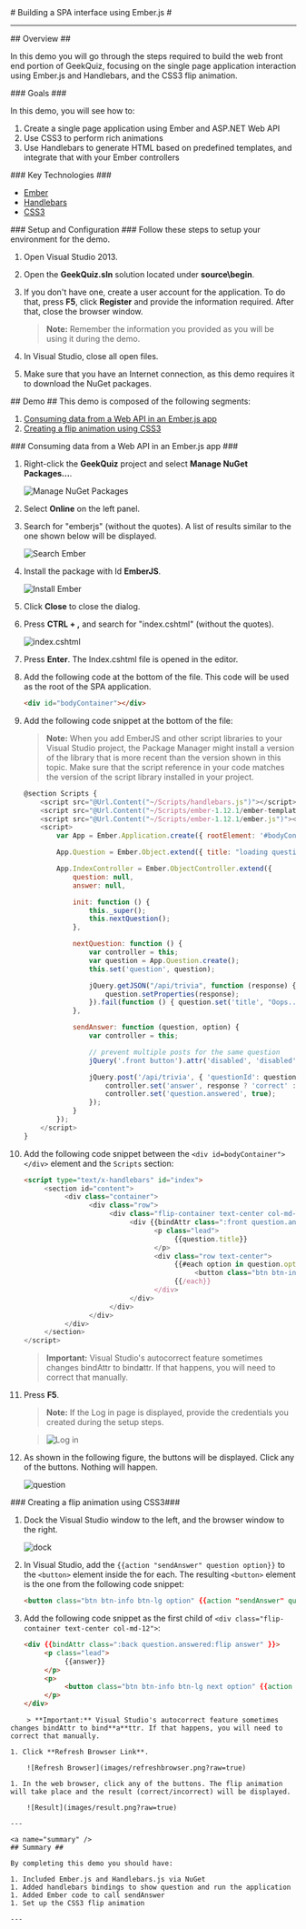 ﻿<a name="title" />
# Building a SPA interface using Ember.js #

---
<a name="Overview" />
## Overview ##

In this demo you will go through the steps required to build the web front end portion of GeekQuiz, focusing on the single page application interaction using Ember.js and Handlebars, and the CSS3 flip animation. 

<a id="goals" />
### Goals ###

In this demo, you will see how to:

1. Create a single page application using Ember and ASP.NET Web API
1. Use CSS3 to perform rich animations
1. Use Handlebars to generate HTML based on predefined templates, and integrate that with your Ember controllers

<a name="technologies" />
### Key Technologies ###

- [Ember](http://emberjs.com/)
- [Handlebars](http://handlebarsjs.com/)
- [CSS3](http://www.w3schools.com/css/css3_intro.asp)

<a name="setup" />
### Setup and Configuration ###
Follow these steps to setup your environment for the demo.

1. Open Visual Studio 2013.
1. Open the **GeekQuiz.sln** solution located under **source\begin**.
1. If you don't have one, create a user account for the application. To do that, press **F5**, click **Register** and provide the information required. After that, close the browser window.

	> **Note:** Remember the information you provided as you will be using it during the demo.

1. In Visual Studio, close all open files.
1. Make sure that you have an Internet connection, as this demo requires it to download the NuGet packages.

<a name="Demo" />
## Demo ##
This demo is composed of the following segments:

1. [Consuming data from a Web API in an Ember.js app](#segment1)
1. [Creating a flip animation using CSS3](#segment2)

<a name="segment1" />
### Consuming data from a Web API in an Ember.js app ###

1. Right-click the **GeekQuiz** project and select **Manage NuGet Packages...**.

	![Manage NuGet Packages](images/managenugetpackages.png?raw=true)

1. Select **Online** on the left panel.
1. Search for "emberjs" (without the quotes). A list of results similar to the one shown below will be displayed.

	![Search Ember](images/searchember.png?raw=true)

1. Install the package with Id **EmberJS**.

	![Install Ember](images/installember.png?raw=true)

1. Click **Close** to close the dialog.
1. Press **CTRL + ,** and search for "index.cshtml" (without the quotes).

	![index.cshtml](images/indexcshtml.png?raw=true)

1. Press **Enter**. The Index.cshtml file is opened in the editor.
1. Add the following code at the bottom of the file. This code will be used as the root of the SPA application.

	<!-- mark:1 -->
	````HTML
	<div id="bodyContainer"></div>
	````

1. Add the following code snippet at the bottom of the file:

	> **Note:** When you add EmberJS and other script libraries to your Visual Studio project, the Package Manager might install a version of the library that is more recent than the version shown in this topic. Make sure that the script reference in your code matches the version of the script library installed in your project.

	<!-- mark:1-41 -->
	````JavaScript
	@section Scripts {
	    <script src="@Url.Content("~/Scripts/handlebars.js")"></script>
	    <script src="@Url.Content("~/Scripts/ember-1.12.1/ember-template-compiler.js")"></script>
	    <script src="@Url.Content("~/Scripts/ember-1.12.1/ember.js")"></script>
	    <script>
	        var App = Ember.Application.create({ rootElement: '#bodyContainer' });
	
	        App.Question = Ember.Object.extend({ title: "loading question...", options: [], answered: false });
	
	        App.IndexController = Ember.ObjectController.extend({
	            question: null,
	            answer: null,
	
	            init: function () {
	                this._super();
	                this.nextQuestion();
	            },
	
	            nextQuestion: function () {
	                var controller = this;
	                var question = App.Question.create();
	                this.set('question', question);
	
	                jQuery.getJSON("/api/trivia", function (response) {
	                    question.setProperties(response);
	                }).fail(function () { question.set('title', "Oops... something went wrong") });
	            },
	
	            sendAnswer: function (question, option) {
	                var controller = this;
	
	                // prevent multiple posts for the same question
	                jQuery('.front button').attr('disabled', 'disabled');
	
	                jQuery.post('/api/trivia', { 'questionId': question.id, 'optionId': option.id }, function (response) {
	                    controller.set('answer', response ? 'correct' : 'incorrect');
	                    controller.set('question.answered', true);
	                });
	            }
	        });
	    </script>
	}
	````
	
1. Add the following code snippet between the `<div id=bodyContainer"></div>` element and the `Scripts` section:

	<!-- mark:1-20 -->
	````HTML
	<script type="text/x-handlebars" id="index">
		 <section id="content">
			  <div class="container">
					<div class="row">
						 <div class="flip-container text-center col-md-12">
							  <div {{bindAttr class=":front question.answered:flip" }}>
									<p class="lead">
										 {{question.title}}
									</p>
									<div class="row text-center">
										 {{#each option in question.options}}
											  <button class="btn btn-info btn-lg option">{{option.title}}</button>
										 {{/each}}
									</div>
							  </div>
						 </div>
					</div>
			  </div>
		 </section>
	</script>
	````
	> **Important:** Visual Studio's autocorrect feature sometimes changes bindAttr to bind**a**ttr. If that happens, you will need to correct that manually.

1. Press **F5**.

	> **Note:** If the Log in page is displayed, provide the credentials you created during the setup steps.
	
	> ![Log in](images/login.png?raw=true)
	
1. As shown in the following figure, the buttons will be displayed. Click any of the buttons. Nothing will happen.

	![question](images/question.png?raw=true)


<a name="segment2" />
### Creating a flip animation using CSS3###

1. Dock the Visual Studio window to the left, and the browser window to the right.

	![dock](images/dock.png?raw=true)

1. In Visual Studio, add the `{{action "sendAnswer" question option}}` to the `<button>` element inside the for each. The resulting `<button>` element is the one from the following code snippet:

	<!-- mark:1 -->
	````HTML
	<button class="btn btn-info btn-lg option" {{action "sendAnswer" question option}}>{{option.title}}</button>
	````

1. Add the following code snippet as the first child of `<div class="flip-container text-center col-md-12">`:

	<!-- mark:1-8 -->
	````HTML
	<div {{bindAttr class=":back question.answered:flip answer" }}>
		 <p class="lead">
			  {{answer}}
		 </p>
		 <p>
			  <button class="btn btn-info btn-lg next option" {{action "nextQuestion" option}}>Next Question</button>
		 </p>
	</div>
````
	> **Important:** Visual Studio's autocorrect feature sometimes changes bindAttr to bind**a**ttr. If that happens, you will need to correct that manually.

1. Click **Refresh Browser Link**.

	![Refresh Browser](images/refreshbrowser.png?raw=true)

1. In the web browser, click any of the buttons. The flip animation will take place and the result (correct/incorrect) will be displayed.

	![Result](images/result.png?raw=true)

---

<a name="summary" />
## Summary ##

By completing this demo you should have:

1. Included Ember.js and Handlebars.js via NuGet
1. Added handlebars bindings to show question and run the application
1. Added Ember code to call sendAnswer
1. Set up the CSS3 flip animation

---
